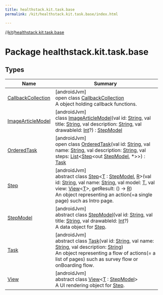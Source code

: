 ```yaml
---
title: healthstack.kit.task.base
permalink: /kit/healthstack.kit.task.base/index.html

---
```

//[kit](../../index.html)/[healthstack.kit.task.base](index.html)



# Package healthstack.kit.task.base



## Types


| Name | Summary |
|---|---|
| [CallbackCollection](-callback-collection/index.html) | [androidJvm]<br>open class [CallbackCollection](-callback-collection/index.html)<br>A object holding callback functions. |
| [ImageArticleModel](-image-article-model/index.html) | [androidJvm]<br>class [ImageArticleModel](-image-article-model/index.html)(val id: [String](https://kotlinlang.org/api/latest/jvm/stdlib/kotlin/-string/index.html), val title: [String](https://kotlinlang.org/api/latest/jvm/stdlib/kotlin/-string/index.html), val description: [String](https://kotlinlang.org/api/latest/jvm/stdlib/kotlin/-string/index.html), val drawableId: [Int](https://kotlinlang.org/api/latest/jvm/stdlib/kotlin/-int/index.html)?) : [StepModel](-step-model/index.html) |
| [OrderedTask](-ordered-task/index.html) | [androidJvm]<br>open class [OrderedTask](-ordered-task/index.html)(val id: [String](https://kotlinlang.org/api/latest/jvm/stdlib/kotlin/-string/index.html), val name: [String](https://kotlinlang.org/api/latest/jvm/stdlib/kotlin/-string/index.html), val description: [String](https://kotlinlang.org/api/latest/jvm/stdlib/kotlin/-string/index.html), val steps: [List](https://kotlinlang.org/api/latest/jvm/stdlib/kotlin.collections/-list/index.html)&lt;[Step](-step/index.html)&lt;out [StepModel](-step-model/index.html), *&gt;&gt;) : [Task](-task/index.html) |
| [Step](-step/index.html) | [androidJvm]<br>abstract class [Step](-step/index.html)&lt;[T](-step/index.html) : [StepModel](-step-model/index.html), [R](-step/index.html)&gt;(val id: [String](https://kotlinlang.org/api/latest/jvm/stdlib/kotlin/-string/index.html), val name: [String](https://kotlinlang.org/api/latest/jvm/stdlib/kotlin/-string/index.html), val model: [T](-step/index.html), val view: [View](-view/index.html)&lt;[T](-step/index.html)&gt;, getResult: () -&gt; [R](-step/index.html))<br>An object representing an action(=a single page) such as Intro page. |
| [StepModel](-step-model/index.html) | [androidJvm]<br>abstract class [StepModel](-step-model/index.html)(val id: [String](https://kotlinlang.org/api/latest/jvm/stdlib/kotlin/-string/index.html), val title: [String](https://kotlinlang.org/api/latest/jvm/stdlib/kotlin/-string/index.html), val drawableId: [Int](https://kotlinlang.org/api/latest/jvm/stdlib/kotlin/-int/index.html)?)<br>A data object for [Step](-step/index.html). |
| [Task](-task/index.html) | [androidJvm]<br>abstract class [Task](-task/index.html)(val id: [String](https://kotlinlang.org/api/latest/jvm/stdlib/kotlin/-string/index.html), val name: [String](https://kotlinlang.org/api/latest/jvm/stdlib/kotlin/-string/index.html), val description: [String](https://kotlinlang.org/api/latest/jvm/stdlib/kotlin/-string/index.html))<br>An object representing a flow of actions(= a list of pages) such as survey flow or onBoarding flow. |
| [View](-view/index.html) | [androidJvm]<br>abstract class [View](-view/index.html)&lt;[T](-view/index.html) : [StepModel](-step-model/index.html)&gt;<br>A UI rendering object for [Step](-step/index.html). |

